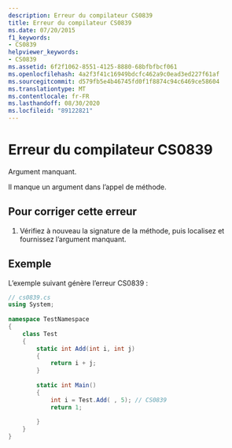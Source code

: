 ```yaml
---
description: Erreur du compilateur CS0839
title: Erreur du compilateur CS0839
ms.date: 07/20/2015
f1_keywords:
- CS0839
helpviewer_keywords:
- CS0839
ms.assetid: 6f2f1062-8551-4125-8880-68bfbfbcf061
ms.openlocfilehash: 4a2f3f41c16949bdcfc462a9c0ead3ed227f61af
ms.sourcegitcommit: d579fb5e4b46745fd0f1f8874c94c6469ce58604
ms.translationtype: MT
ms.contentlocale: fr-FR
ms.lasthandoff: 08/30/2020
ms.locfileid: "89122821"
---
```

# <a name="compiler-error-cs0839"></a>Erreur du compilateur CS0839
Argument manquant.  
  
 Il manque un argument dans l’appel de méthode.  
  
## <a name="to-correct-this-error"></a>Pour corriger cette erreur  
  
1. Vérifiez à nouveau la signature de la méthode, puis localisez et fournissez l’argument manquant.  
  
## <a name="example"></a>Exemple  
 L’exemple suivant génère l’erreur CS0839 :  
  
```csharp  
// cs0839.cs  
using System;  
  
namespace TestNamespace  
{  
    class Test  
    {  
        static int Add(int i, int j)  
        {  
            return i + j;  
        }  
  
        static int Main()
        {  
            int i = Test.Add( , 5); // CS0839  
            return 1;  
  
        }  
    }  
}  
```
